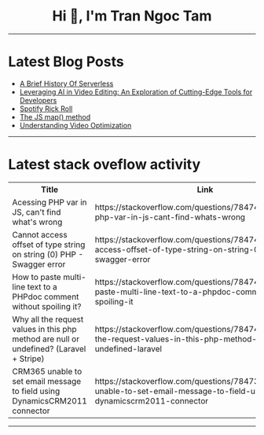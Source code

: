 <h1 align="center">Hi 👋, I'm Tran Ngoc Tam</h1>

---

# Latest Blog Posts 
<!-- BLOG-POST-LIST:START -->
- [A Brief History Of Serverless](https://dev.to/jasonsmith/a-brief-history-of-serverless-1db6)
- [Leveraging AI in Video Editing: An Exploration of Cutting-Edge Tools for Developers](https://dev.to/matthewshort11/leveraging-ai-in-video-editing-an-exploration-of-cutting-edge-tools-for-developers-2n3b)
- [Spotify Rick Roll](https://dev.to/wulfmann/spotify-rick-roll-8ec)
- [The JS map&lpar;&rpar; method](https://dev.to/elidvenega/the-js-map-method-2a0d)
- [Understanding Video Optimization](https://dev.to/msmith99994/understanding-video-optimization-3cmj)
<!-- BLOG-POST-LIST:END -->

---

# Latest stack oveflow activity
<table>
  <tr><th>Title</th><th>Link</th></tr>
  <!-- STACKOVERFLOW:START --><tr><td>Acessing PHP var in JS, can&#39;t find what&#39;s wrong</td><td>https://stackoverflow.com/questions/78474297/acessing-php-var-in-js-cant-find-whats-wrong</td></tr><tr><td>Cannot access offset of type string on string &lpar;0&rpar; PHP - Swagger error</td><td>https://stackoverflow.com/questions/78474222/cannot-access-offset-of-type-string-on-string-0-php-swagger-error</td></tr><tr><td>How to paste multi-line text to a PHPdoc comment without spoiling it?</td><td>https://stackoverflow.com/questions/78474113/how-to-paste-multi-line-text-to-a-phpdoc-comment-without-spoiling-it</td></tr><tr><td>Why all the request values in this php method are null or undefined? &lpar;Laravel + Stripe&rpar;</td><td>https://stackoverflow.com/questions/78474091/why-all-the-request-values-in-this-php-method-are-null-or-undefined-laravel</td></tr><tr><td>CRM365 unable to set email message to field using DynamicsCRM2011 connector</td><td>https://stackoverflow.com/questions/78473981/crm365-unable-to-set-email-message-to-field-using-dynamicscrm2011-connector</td></tr><!-- STACKOVERFLOW:END -->
</table>

---


